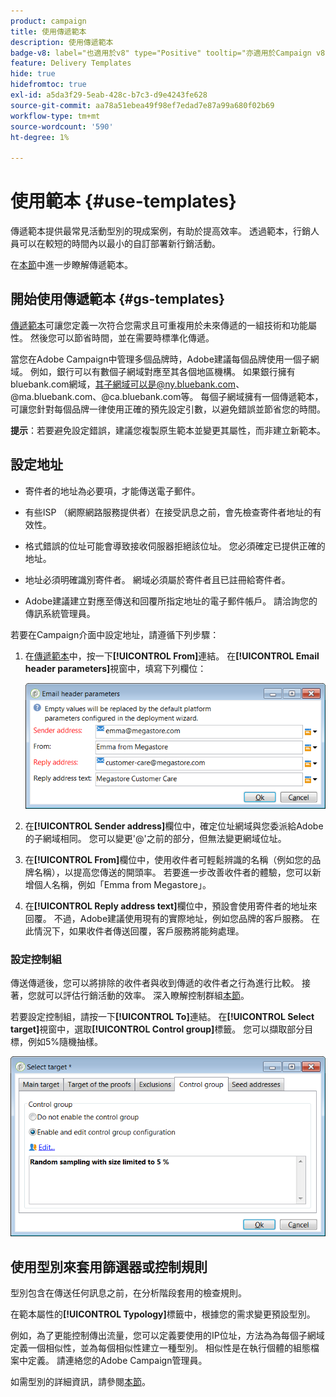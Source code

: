 ```yaml
---
product: campaign
title: 使用傳遞範本
description: 使用傳遞範本
badge-v8: label="也適用於v8" type="Positive" tooltip="亦適用於Campaign v8"
feature: Delivery Templates
hide: true
hidefromtoc: true
exl-id: a5da3f29-5eab-428c-b7c3-d9e4243fe628
source-git-commit: aa78a51ebea49f98ef7edad7e87a99a680f02b69
workflow-type: tm+mt
source-wordcount: '590'
ht-degree: 1%

---
```


# 使用範本 {#use-templates}



傳遞範本提供最常見活動型別的現成案例，有助於提高效率。 透過範本，行銷人員可以在較短的時間內以最小的自訂部署新行銷活動。

在[本節](creating-a-delivery-template.md)中進一步瞭解傳遞範本。

## 開始使用傳遞範本 {#gs-templates}

[傳遞範本](creating-a-delivery-template.md)可讓您定義一次符合您需求且可重複用於未來傳遞的一組技術和功能屬性。 然後您可以節省時間，並在需要時標準化傳遞。

當您在Adobe Campaign中管理多個品牌時，Adobe建議每個品牌使用一個子網域。 例如，銀行可以有數個子網域對應至其各個地區機構。 如果銀行擁有bluebank.com網域，其子網域可以是@ny.bluebank.com、@ma.bluebank.com、@ca.bluebank.com等。 每個子網域擁有一個傳遞範本，可讓您針對每個品牌一律使用正確的預先設定引數，以避免錯誤並節省您的時間。

**提示**：若要避免設定錯誤，建議您複製原生範本並變更其屬性，而非建立新範本。

## 設定地址

* 寄件者的地址為必要項，才能傳送電子郵件。

* 有些ISP （網際網路服務提供者）在接受訊息之前，會先檢查寄件者地址的有效性。

* 格式錯誤的位址可能會導致接收伺服器拒絕該位址。 您必須確定已提供正確的地址。

* 地址必須明確識別寄件者。 網域必須屬於寄件者且已註冊給寄件者。

* Adobe建議建立對應至傳送和回覆所指定地址的電子郵件帳戶。 請洽詢您的傳訊系統管理員。

若要在Campaign介面中設定地址，請遵循下列步驟：

1. 在[傳遞範本](creating-a-delivery-template.md)中，按一下&#x200B;**[!UICONTROL From]**&#x200B;連結。 在&#x200B;**[!UICONTROL Email header parameters]**&#x200B;視窗中，填寫下列欄位：

   ![](assets/d_best_practices_email_header.png)

1. 在&#x200B;**[!UICONTROL Sender address]**&#x200B;欄位中，確定位址網域與您委派給Adobe的子網域相同。 您可以變更&#39;@&#39;之前的部分，但無法變更網域位址。

1. 在&#x200B;**[!UICONTROL From]**&#x200B;欄位中，使用收件者可輕鬆辨識的名稱（例如您的品牌名稱），以提高您傳送的開頭率。 若要進一步改善收件者的體驗，您可以新增個人名稱，例如「Emma from Megastore」。

1. 在&#x200B;**[!UICONTROL Reply address text]**&#x200B;欄位中，預設會使用寄件者的地址來回覆。 不過，Adobe建議使用現有的實際地址，例如您品牌的客戶服務。 在此情況下，如果收件者傳送回覆，客戶服務將能夠處理。

### 設定控制組

傳送傳遞後，您可以將排除的收件者與收到傳遞的收件者之行為進行比較。 接著，您就可以評估行銷活動的效率。 深入瞭解控制群組[本節](../../campaign/using/marketing-campaign-deliveries.md#defining-a-control-group)。

若要設定控制組，請按一下&#x200B;**[!UICONTROL To]**&#x200B;連結。 在&#x200B;**[!UICONTROL Select target]**&#x200B;視窗中，選取&#x200B;**[!UICONTROL Control group]**&#x200B;標籤。 您可以擷取部分目標，例如5%隨機抽樣。

![](assets/d_best_practices_control_group.png)

## 使用型別來套用篩選器或控制規則

型別包含在傳送任何訊息之前，在分析階段套用的檢查規則。

在範本屬性的&#x200B;**[!UICONTROL Typology]**&#x200B;標籤中，根據您的需求變更預設型別。

例如，為了更能控制傳出流量，您可以定義要使用的IP位址，方法為為每個子網域定義一個相似性，並為每個相似性建立一種型別。 相似性是在執行個體的組態檔案中定義。 請連絡您的Adobe Campaign管理員。

如需型別的詳細資訊，請參閱[本節](../../campaign-opt/using/about-campaign-typologies.md)。
